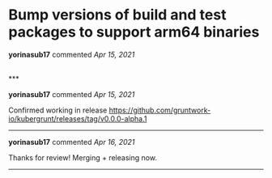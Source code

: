 # Bump versions of build and test packages to support arm64 binaries

**yorinasub17** commented *Apr 15, 2021*


<br />
***


**yorinasub17** commented *Apr 15, 2021*

Confirmed working in release https://github.com/gruntwork-io/kubergrunt/releases/tag/v0.0.0-alpha.1
***

**yorinasub17** commented *Apr 16, 2021*

Thanks for review! Merging + releasing now.
***

